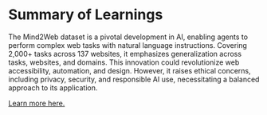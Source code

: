 # Summary of Learnings

The Mind2Web dataset is a pivotal development in AI, enabling agents to perform complex web tasks with natural language instructions. Covering 2,000+ tasks across 137 websites, it emphasizes generalization across tasks, websites, and domains. This innovation could revolutionize web accessibility, automation, and design. However, it raises ethical concerns, including privacy, security, and responsible AI use, necessitating a balanced approach to its application.

[Learn more here.](https://www.perplexity.ai/page/advancements-in-mindweb-datase-geZqAch3TQiL1HNq5oAQ4g)
